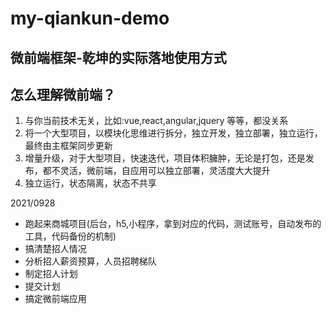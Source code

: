 # my-qiankun-demo

## 微前端框架-乾坤的实际落地使用方式

## 怎么理解微前端？

1. 与你当前技术无关，比如:vue,react,angular,jquery 等等，都没关系
2. 将一个大型项目，以模块化思维进行拆分，独立开发，独立部署，独立运行，最终由主框架同步更新
3. 增量升级，对于大型项目，快速迭代，项目体积臃肿，无论是打包，还是发布，都不灵活，微前端，自应用可以独立部署，灵活度大大提升
4. 独立运行，状态隔离，状态不共享

2021/0928

- 跑起来商城项目(后台，h5,小程序，拿到对应的代码，测试账号，自动发布的工具，代码备份的机制)
- 搞清楚招人情况
- 分析招人薪资预算，人员招聘梯队
- 制定招人计划
- 提交计划
- 搞定微前端应用
